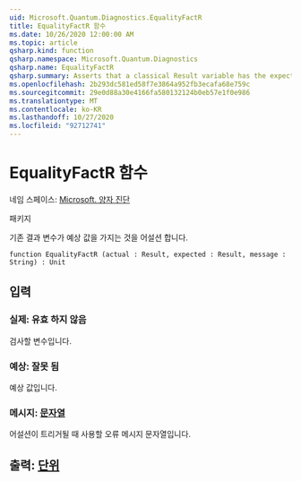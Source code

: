 ```yaml
---
uid: Microsoft.Quantum.Diagnostics.EqualityFactR
title: EqualityFactR 함수
ms.date: 10/26/2020 12:00:00 AM
ms.topic: article
qsharp.kind: function
qsharp.namespace: Microsoft.Quantum.Diagnostics
qsharp.name: EqualityFactR
qsharp.summary: Asserts that a classical Result variable has the expected value.
ms.openlocfilehash: 2b293dc581ed58f7e3864a952fb3ecafa68e759c
ms.sourcegitcommit: 29e0d88a30e4166fa580132124b0eb57e1f0e986
ms.translationtype: MT
ms.contentlocale: ko-KR
ms.lasthandoff: 10/27/2020
ms.locfileid: "92712741"
---
```

# <a name="equalityfactr-function"></a>EqualityFactR 함수

네임 스페이스: [Microsoft. 양자 진단](xref:Microsoft.Quantum.Diagnostics)

패키지 [](https://nuget.org/packages/)


기존 결과 변수가 예상 값을 가지는 것을 어설션 합니다.

```qsharp
function EqualityFactR (actual : Result, expected : Result, message : String) : Unit
```


## <a name="input"></a>입력

### <a name="actual--__invalidresult__"></a>실제: __유효 <Result> 하지 않음__

검사할 변수입니다.


### <a name="expected--__invalidresult__"></a>예상: __잘못 <Result> 됨__

예상 값입니다.


### <a name="message--string"></a>메시지: [문자열](xref:microsoft.quantum.lang-ref.string)

어설션이 트리거될 때 사용할 오류 메시지 문자열입니다.



## <a name="output--unit"></a>출력: [단위](xref:microsoft.quantum.lang-ref.unit)

